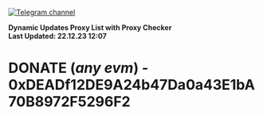 [![Telegram channel](https://img.shields.io/endpoint?url=https://runkit.io/damiankrawczyk/telegram-badge/branches/master?url=https://t.me/n4z4v0d)](https://t.me/n4z4v0d) 

**Dynamic Updates Proxy List with Proxy Checker**  
**Last Updated: 22.12.23 12:07**

# DONATE (_any evm_) - 0xDEADf12DE9A24b47Da0a43E1bA70B8972F5296F2
